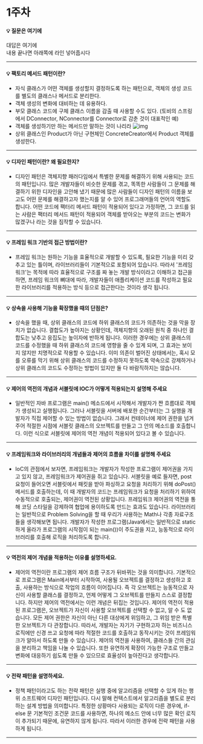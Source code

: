 # 1주차  
#### :bulb: 질문은 여기에  
대답은 여기에  
내용 끝나면 아래쪽에 라인 넣어줍시다  

--------

#### :bulb: 팩토리 메서드 패턴이란?  
- 자식 클래스가 어떤 객체를 생성할지 결정하도록 하는 패턴으로, 객체의 생성 코드를 별도의 클래스나 메서드로 분리한다.
- 객체 생성의 변화에 대비하는 데 유용하다.  
- 부모 클래스 코드에 구체 클래스 이름을 감출 때 사용할 수도 있다. (토비의 스프링에서 DConnector, NConnector를 Connector로 감춘 것이 대표적인 예)
- 객체를 생성하기만 하는 메서드만 말하는 것이 나리라 
![img](https://upload.wikimedia.org/wikipedia/commons/thumb/a/a3/FactoryMethod.svg/300px-FactoryMethod.svg.png)  
- 상위 클래스인 Product가 아닌 구현체인 ConcreteCreator에서 Product 객체를 생성한다.
--------

#### :bulb: 디자인 패턴이란? 왜 필요한지?
- 디자인 패턴은 객체지향 패러다임에서 특별한 문제를 해결하기 위해 사용되는 코드의 패턴입니다. 많은 개발자들이 비슷한 문제를 겪고, 똑똑한 사람들이 그 문제를 해결하기 위한 디자인을 고안해 냈기 때문에 많은 사람들이 디자인 패턴의 이름을 보고도 어떤 문제를 해결하고자 했는지를 알 수 있어 프로그래머들의 언어의 역할도 합니다. 어떤 코드에 팩터리 메서드 패턴이 적용되어 있다고 가정하면, 그 코드를 읽는 사람은 팩터리 메서드 패턴이 적용되어 객체를 받아오는 부분의 코드는 변화가 많겠구나 라는 것을 짐작할 수 있습니다.
-------

#### :bulb: 프레임 워크 기반의 접근 방법이란?  

- 프레임 워크는 원하는 기능을 효율적으로 개발할 수 있도록, 필요한 기능을 미리 갖추고 있는 틀이며, 라이브러리들이 기본적으로 포함되어 있습니다. 따라서 '프레임워크'는 목적에 따라 효율적으로 구조를 짜 놓는 개발 방식이라고 이해하고 접근을 하면, 프레임 워크의 뼈대에 따라, 개발자들이 애플리케이션 코드를 작성하고 필요한 라이브러리를 적용하는 방식 등으로 접근한다는 것이라 생각 됩니다.  

-------

#### :bulb: 상속을 사용해 기능을 확장했을 때의 단점은?

- 상속을 했을 때, 상위 클래스의 코드에 하위 클래스의 코드가 의존하는 것을 막을 장치가 없습니다. 결합도가 높아지는 상황인데, 객체지향의 오래된 원칙 중 하나인 결합도는 낮추고 응집도는 높이자에 반하게 됩니다. 이러한 경우에는 상위 클래스의 코드를 수정했을 때 하위 클래스의 코드에 영향을 줄 수 있게 되며, 그 효과는 보이지 않지만 치명적으로 작용할 수 있습니다. 이미 의존이 벌어진 상태에서는, 혹시 모를 오류를 막기 위해 상위 클래스의 코드를 수정하지 못하도록 약속으로 강제하거나 상위 클래스의 코드도 수정하는 방법이 있지만 둘 다 바람직하지는 않습니다.
-------
#### :bulb: 제어의 역전의 개념과 서블릿에 IOC가 어떻게 적용되는지 설명해 주세요

- 일반적인 자바 프로그램은 main() 메소드에서 시작해서 개발자가 짠 흐름대로 객체가 생성되고 실행됩니다. 그러나 서블릿을 서버에 배포한 순간부터는 그 실행을 개발자가 직접 제어할 수 있는 방법이 없습니다. 그래서 컨테이너에 제어 권한을 넘겨 주어 적절한 시점에 서블릿 클래스의 오브젝트를 만들고 그 안의 메소드를 호출합니다. 이런 식으로 서블릿에 제어의 역전 개념이 적용되어 있다고 볼 수 있습니다.

-------
#### :bulb: 프레임워크와 라이브러리의 개념들과 제어의 흐름을 차이를 설명해 주세요

- IoC의 관점에서 보자면, 프레임워크는 개발자가 작성한 프로그램이 제어권을 가지고 있지 않고, 프레임워크가 제어권을 쥐고 있습니다. 서블릿을 예로 들자면, post 요청이 들어오면 서블릿에서 패킷을 받아 파싱하고 요청을 처리하기 위해 doPost() 메서드를 호출하는데, 이 때 개발자의 코드는 프레임워크가 요청을 처리하기 위하여 수동적으로 호출되는, 제어권이 역전된 상황입니다. 프레임워크 제어권의 역전을 통해 코딩 스타일을 강제하여 협업에 용이하도록 만드는 효과도 있습니다. 라이브러리는 일반적으로 Problem Solving을 할 때 우리가 사용하는 Math나 각종 자료구조들을 생각해보면 됩니다. 개발자가 작성한 프로그램(Java에서는 일반적으로 static하게 올라가 프로그램의 시작점이 되는 main())이 주도권을 지고, 능동적으로 라이브러리를 호출해 로직을 처리하도록 합니다.

-------
#### :bulb: 역전의 제어 개념을 적용하는 이유를 설명하세요.

- 제어의 역전이란 프로그램의 제어 흐름 구조가 뒤바뀌는 것을 의미합니다. 기본적으로 프로그램은 Main에서부터 시작하여, 사용될 오브젝트를 결정하고 생성하고 호출, 사용하는 방식으로 작업의 흐름이 이어집니다. 즉 각 오브젝트는 능동적으로 자신이 사용할 클래스를 결정하고, 언제 어떻게 그 오브젝트를 만들지 스스로 결정합니다. 하지만 제어의 역전에서는 이런 개념은 뒤집는 것입니다. 제어의 역전이 적용된 프로그램은, 오브젝트가 자신이 사용할 오브젝트를 선택할 수 없고, 알 수 도 없습니다. 모든 제어 권한은 자신이 아닌 다른 대상에게 위임하고, 그 위임 받은 특별한 오브젝트가 다 관장합니다. 따라서, 개발자는 자기가 구현하고자 하는 비즈니스 로직에만 신경 쓰고 요청에 따라 적절한 코드를 호출하고 동작시키는 것이 프레임워크가 알아서 하도록 만들 수 있습니다. 제어의 역전을 사용하여, 클래스들 간의 관심을 분리하고 책임을 나눌 수 있습니다. 또한 유연하게 확장이 가능한 구조로 만들고 변화에 대응하기 쉽도록 만들 수 있으므로 효율성이 높아진다고 생각합니다.  

-------
#### :bulb: 전략 패턴을 설명하세요.

- 정책 패턴이라고도 하는 전략 패턴은 실행 중에 알고리즘을 선택할 수 있게 하는 행위 소프트웨어 디자인 패턴입니다. 다시 말해 컨텍스트에서 알고리즘을 별도로 분리하는 설계 방법을 의미합니다. 특정한 상황마다 사용되는 로직이 다른 경우에, if-else 문 기본적인 조건문 코드를 사용하면, 하나의 메소드 안에 너무 많은 확인 로직이 추가되기 때문에, 유연하지 않게 됩니다. 따라서 이러한 경우에 전략 패턴을 사용하게 됩니다.

-------
